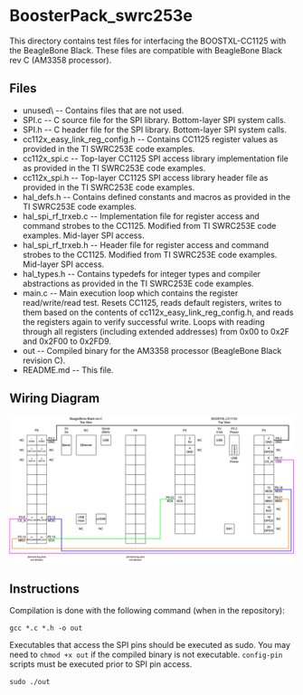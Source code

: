 # BoosterPack_swrc253e

This directory contains test files for interfacing the BOOSTXL-CC1125 with the BeagleBone Black. These files are compatible with BeagleBone Black rev C (AM3358 processor).

## Files
- unused\ -- Contains files that are not used.
- SPI.c -- C source file for the SPI library. Bottom-layer SPI system calls.
- SPI.h -- C header file for the SPI library. Bottom-layer SPI system calls.
- cc112x_easy_link_reg_config.h -- Contains CC1125 register values as provided in the TI SWRC253E code examples.
- cc112x_spi.c -- Top-layer CC1125 SPI access library implementation file as provided in the TI SWRC253E code examples.
- cc112x_spi.h -- Top-layer CC1125 SPI access library header file as provided in the TI SWRC253E code examples.
- hal_defs.h -- Contains defined constants and macros as provided in the TI SWRC253E code examples.
- hal_spi_rf_trxeb.c -- Implementation file for register access and command strobes to the CC1125. Modified from TI SWRC253E code examples. Mid-layer SPI access.
- hal_spi_rf_trxeb.h -- Header file for register access and command strobes to the CC1125. Modified from TI SWRC253E code examples. Mid-layer SPI access.
- hal_types.h -- Contains typedefs for integer types and compiler abstractions as provided in the TI SWRC253E code examples.
- main.c -- Main execution loop which contains the register read/write/read test. Resets CC1125, reads default registers, writes to them based on the contents of cc112x_easy_link_reg_config.h, and reads the registers again to verify successful write. Loops with reading through all registers (including extended addresses) from 0x00 to 0x2F and 0x2F00 to 0x2FD9.
- out -- Compiled binary for the AM3358 processor (BeagleBone Black revision C).
- README.md -- This file.

## Wiring Diagram
![Wiring](Wiring.png)

## Instructions
Compilation is done with the following command (when in the repository):
```
gcc *.c *.h -o out
```
Executables that access the SPI pins should be executed as sudo. You may need to `chmod +x out` if the compiled binary is not executable. `config-pin` scripts must be executed prior to SPI pin access.
```
sudo ./out
```
